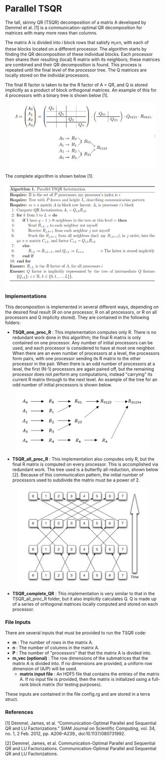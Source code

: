 # Parallel TSQR

The tall, skinny QR (TSQR) decomposition of a matrix A developed by Demmel et al. [1] is a communication-optimal QR decomposition for matrices with many more rows than columns. 

The matrix A is divided into _i_ block rows that satisfy m<sub>_i_</sub>&ge;n, with each of these blocks located on a different processor. The algorithm starts by finding the QR decomposition of these individual blocks. Each processor then shares their resulting (local) R matrix with its neighbors; these matrices are combined and their QR decomposition is found. This process is repeated until the final level of the processor tree. The Q matrices are locally stored on the individal processors.

The final R factor is taken to be the R factor of A = QR, and Q is stored implicitly as a product of block orthogonal matrices. An example of this for 4 processors with a binary tree is shown below [1].

<p align="center">
 <img src="images/example.png" width = "470" height = "213">
</p>

The complete algorithm is shown below [1].

<p align="center">
 <img src="images/algorithm.png" width="545" height = "330">
</p>

### Implementations
This decomposition is implemented in several different ways, depending on the desired final result (R on one processor, R on all processors, or R on all processors and Q implicity stored). They are contained in the following folders:

  * **TSQR_one_proc_R** : This implementation computes only R. There is no redundant work done in this algorithm; the final R matrix is only contained on one processor. Any number of initial processors can be used, and each processor is considered to have at most one neighbor. When there are an even number of processors at a level, the processors form pairs, with one processor sending its R matrix to the other processor in the pair. When there is an odd number of processors at a level, the first (N-1) processors are again paired off, but the remaining processor does not perform any computations, instead "carrying" its current R matrix through to the next level. An example of the tree for an odd number of initial processors is shown below. 
  
 <p align="center">
 <img src="images/TSQR_one_proc.png" width="436" height = "192">
</p>
  
  * **TSQR_all_proc_R** : This implementation also computes only R, but the final R matrix is computed on every processor. This is accomplished via redundant work. The tree used is a butterfly all-reduction, shown below [2]. Because of this communication pattern, the initial number of processors used to subdivide the matrix must be a power of 2. 
  
  <p align="center">
 <img src="images/butterfly_all_reduction.png" width="423" height = "319">
</p>
  
  * **TSQR_complete_QR** : This implementation is very similar to that in the TSQR_all_proc_R folder, but it also implicitly calculates Q. Q is made up of a series of orthogonal matrices locally computed and stored on each processor.

### File Inputs

There are several inputs that must be provided to run the TSQR code:
  * **m** : The number of rows in the matrix A.
  * **n** : The number of columns in the matrix A.
  * **P** : The number of "processors" that that the matrix A is divided into.
  * **m_vec (optional)**  : The row dimensions of the submatrices that the matrix A is divided into. If no dimensions are provided, a uniform row dimension of (A/P) will be used.
    * **matrix input file** : An HDF5 file that contains the entries of the matrix A. If no input file is provided, then the matrix is initialized using a full-rank block matrix (for testing purposes).

These inputs are contained in the file config.rg and are stored in a terra struct. 

### References

[1] Demmel, James, et al. “Communication-Optimal Parallel and Sequential QR and LU Factorizations.” SIAM Journal on Scientific Computing, vol. 34, no. 1, 2 Feb. 2012, pp. A206–A239., doi:10.1137/080731992.

[2] Demmel, James, et al. Communication-Optimal Parallel and Sequential QR and LU Factorizations. Communication-Optimal Parallel and Sequential QR and LU Factorizations.
